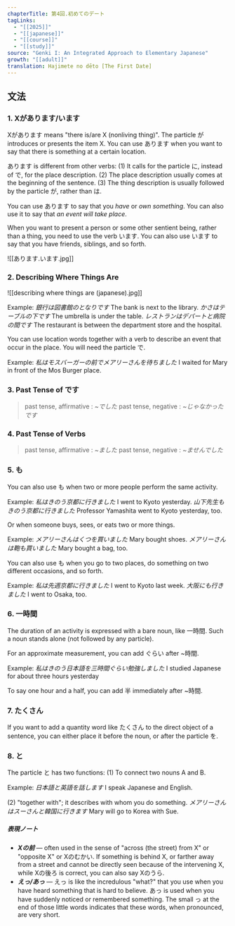```yaml
---
chapterTitle: 第4回.初めてのデート
tagLinks:
  - "[[2025]]"
  - "[[japanese]]"
  - "[[course]]"
  - "[[study]]"
source: "Genki I: An Integrated Approach to Elementary Japanese"
growth: "[[adult]]"
translation: Hajimete no dēto [The First Date]
---
```

## 文法

### 1. Xがあります/います

Xがあります means "there is/are X (nonliving thing)". The particle が introduces or presents the item X. You can use あります when you want to say that there is something at a certain location. 

あります is different from other verbs:
(1) It calls for the particle に, instead of で, for the place description.
(2) The place description usually comes at the beginning of the sentence. 
(3) The thing description is usually followed by the particle が, rather than は.

You can use あります to say that you *have* or *own something*. You can also use it to say that *an event will take place*. 

When you want to present a person or some other sentient being, rather than a thing, you need to use the verb います. You can also use います to say that you have friends, siblings, and so forth. 

![[あります.います.jpg]]

### 2. Describing Where Things Are

![[describing where things are (japanese).jpg]]

Example: 
	*銀行は図書館のとなりです* The bank is next to the library. 
	*かさはテーブルの下です* The umbrella is under the table.
	*レストランはデパートと病院の間です* The restaurant is between the department store and the hospital. 

You can use location words together with a verb to describe an event that occur in the place. You will need the particle で. 

Example: 
	*私はモスバーガーの前でメアリーさんを待ちました* I waited for Mary in front of the Mos Burger place. 
### 3. Past Tense of です

>past tense, affirmative : *~でした*
>past tense, negative : *~じゃなかったです*

### 4. Past Tense of Verbs

>past tense, affirmative : *~ました*
>past tense, negative : *~ませんでした*

### 5. も

You can also use も when two or more people perform the same activity. 

Example:
	*私はきのう京都に行きました* I went to Kyoto yesterday.
	*山下先生もきのう京都に行きました* Professor Yamashita went to Kyoto yesterday, too. 

Or when someone buys, sees, or eats two or more things. 

Example:
	*メアリーさんはくつを買いました* Mary bought shoes.
	*メアリーさんは鞄も買いました* Mary bought a bag, too. 

You can also use も when you go to two places, do something on two different occasions, and so forth. 

Example:
	*私は先週京都に行きました* I went to Kyoto last week.
	*大阪にも行きました* I went to Osaka, too. 

### 6. 一時間

The duration of an activity is expressed with a bare noun, like 一時間. Such a noun stands alone (not followed by any particle). 

For an approximate measurement, you can add ぐらい after ~時間. 

Example: 
	*私はきのう日本語を三時間ぐらい勉強しました* I studied Japanese for about three hours yesterday

To say one hour and a half, you can add 半 immediately after ~時間. 

### 7. たくさん

If you want to add a quantity word like たくさん to the direct object of a sentence, you can either place it before the noun, or after the particle を.

### 8. と

The particle と has two functions:
(1) To connect two nouns A and B.

Example:
	*日本語と英語を話します* I speak Japanese and English. 

(2) "together with"; it describes with whom you do something. 
	*メアリーさんはスーさんと韓国に行きます* Mary will go to Korea with Sue. 

##### 表現ノート
- ***Xの前*** — often used in the sense of "across (the street) from X" or "opposite X" or Xのむかい. If something is behind X, or farther away from a street and cannot be directly seen because of the intervening X, while Xの後ろ is correct, you can also say Xのうら.
- ***えっ/あっ*** — えっ is like the incredulous "what?" that you use when you have heard something that is hard to believe. あっ is used when you have suddenly noticed or remembered something. The small っ at the end of those little words indicates that these words, when pronounced, are very short.